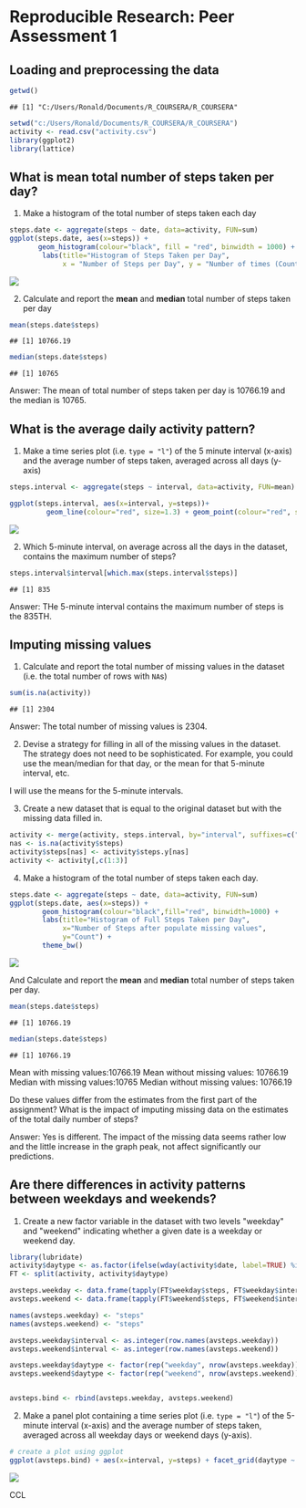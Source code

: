 # Reproducible Research: Peer Assessment 1


## Loading and preprocessing the data


```r
getwd()
```

```
## [1] "C:/Users/Ronald/Documents/R_COURSERA/R_COURSERA"
```

```r
setwd("c:/Users/Ronald/Documents/R_COURSERA/R_COURSERA")
activity <- read.csv("activity.csv")
library(ggplot2)
library(lattice)
```

## What is mean total number of steps taken per day?

1. Make a histogram of the total number of steps taken each day


```r
steps.date <- aggregate(steps ~ date, data=activity, FUN=sum)
ggplot(steps.date, aes(x=steps)) + 
       geom_histogram(colour="black", fill = "red", binwidth = 1000) + 
        labs(title="Histogram of Steps Taken per Day", 
             x = "Number of Steps per Day", y = "Number of times (Count)")         
```

![](PA1_template_files/figure-html/unnamed-chunk-2-1.png) 


2. Calculate and report the **mean** and **median** total number of steps taken per day


```r
mean(steps.date$steps)
```

```
## [1] 10766.19
```

```r
median(steps.date$steps)
```

```
## [1] 10765
```

Answer: The mean of total number of steps taken per day is 10766.19 and the median is 10765.

## What is the average daily activity pattern?

1. Make a time series plot (i.e. `type = "l"`) of the 5 minute interval (x-axis) and the average number of steps taken, averaged across all days (y-axis)


```r
steps.interval <- aggregate(steps ~ interval, data=activity, FUN=mean)

ggplot(steps.interval, aes(x=interval, y=steps))+
         geom_line(colour="red", size=1.3) + geom_point(colour="red", size=2, shape=21, fill="white")+ labs(title="Average Daily Activity Pattern", x="Interval", y="Number of steps")
```

![](PA1_template_files/figure-html/unnamed-chunk-4-1.png) 

2. Which 5-minute interval, on average across all the days in the dataset, contains the maximum number of steps?


```r
steps.interval$interval[which.max(steps.interval$steps)]
```

```
## [1] 835
```

Answer: THe 5-minute interval contains the maximum number of steps is the 835TH.



## Imputing missing values

1. Calculate and report the total number of missing values in the dataset (i.e. the total number of rows with `NA`s)


```r
sum(is.na(activity))
```

```
## [1] 2304
```

Answer: The total number of missing values is 2304.

2. Devise a strategy for filling in all of the missing values in the dataset. The strategy does not need to be sophisticated. For example, you could use the mean/median for that day, or the mean for that 5-minute interval, etc.

I will use the means for the 5-minute intervals.


3. Create a new dataset that is equal to the original dataset but with the missing data filled in.


```r
activity <- merge(activity, steps.interval, by="interval", suffixes=c("",".y"))
nas <- is.na(activity$steps)
activity$steps[nas] <- activity$steps.y[nas]
activity <- activity[,c(1:3)]
```

4. Make a histogram of the total number of steps taken each day. 


```r
steps.date <- aggregate(steps ~ date, data=activity, FUN=sum)
ggplot(steps.date, aes(x=steps)) + 
        geom_histogram(colour="black",fill="red", binwidth=1000) + 
        labs(title="Histogram of Full Steps Taken per Day", 
             x="Number of Steps after populate missing values", 
             y="Count") + 
        theme_bw() 
```

![](PA1_template_files/figure-html/unnamed-chunk-8-1.png) 

And Calculate and report the **mean** and **median** total number of steps taken per day. 

```r
mean(steps.date$steps)
```

```
## [1] 10766.19
```

```r
median(steps.date$steps)
```

```
## [1] 10766.19
```
Mean with missing values:10766.19
Mean without missing values: 10766.19
Median with missing values:10765
Median without missing values: 10766.19

Do these values differ from the estimates from the first part of the assignment? What is the impact of imputing missing data on the estimates of the total daily number of steps?

Answer: Yes is different. The impact of the missing data seems rather low and the little increase in the graph peak, not affect significantly our predictions.

## Are there differences in activity patterns between weekdays and weekends?

1. Create a new factor variable in the dataset with two levels "weekday" and "weekend" indicating whether a given date is a weekday or weekend day.


```r
library(lubridate)
activity$daytype <- as.factor(ifelse(wday(activity$date, label=TRUE) %in% c("Sat", "Sun"), "weekend", "weekday"))
FT <- split(activity, activity$daytype)

avsteps.weekday <- data.frame(tapply(FT$weekday$steps, FT$weekday$interval, mean))
avsteps.weekend <- data.frame(tapply(FT$weekend$steps, FT$weekend$interval, mean))

names(avsteps.weekday) <- "steps"
names(avsteps.weekend) <- "steps"

avsteps.weekday$interval <- as.integer(row.names(avsteps.weekday))
avsteps.weekend$interval <- as.integer(row.names(avsteps.weekend))

avsteps.weekday$daytype <- factor(rep("weekday", nrow(avsteps.weekday)), levels=c("weekday", "weekend"))
avsteps.weekend$daytype <- factor(rep("weekend", nrow(avsteps.weekend)), levels=c("weekday", "weekend"))


avsteps.bind <- rbind(avsteps.weekday, avsteps.weekend)
```

2. Make a panel plot containing a time series plot (i.e. `type = "l"`) of the 5-minute interval (x-axis) and the average number of steps taken, averaged across all weekday days or weekend days (y-axis).


```r
# create a plot using ggplot
ggplot(avsteps.bind) + aes(x=interval, y=steps) + facet_grid(daytype ~ .) + geom_line() + labs(title="Time Series Plot of Average Number of Steps Per Interval", y="Average number of steps")
```

![](PA1_template_files/figure-html/unnamed-chunk-11-1.png) 

CCL
